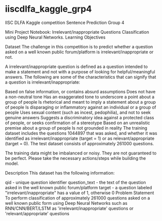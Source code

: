 # iiscdlfa_kaggle_grp4
IISC DLFA Kaggle competition Sentence Prediction Group 4

Mini Project Notebook: Irrelevant/inappropriate Questions Classification using Deep Neural Networks.
Learning Objectives

Dataset
The challenge in this competition is to predict whether a question asked on a well known public forum/platform is irrelevant/inappropriate or not.

A irrelevant/inappropriate question is defined as a question intended to make a statement and not with a purpose of looking for helpful/meaningful answers. The following are some of the characteristics that can signify that a question is irrelevant/inappropriate:

Based on false information, or contains absurd assumptions
Does not have a non-neutral tone
Has an exaggerated tone to underscore a point about a group of people
Is rhetorical and meant to imply a statement about a group of people
Is disparaging or inflammatory against an individual or a group of people
Uses sexual content (such as incest, pedophilia), and not to seek genuine answers
Suggests a discriminatory idea against a protected class of people, or seeks confirmation of a stereotype
Based on an unrealistic premise about a group of people
Is not grounded in reality
The training dataset includes the questions 1044897 that was asked, and whether it was identified as irrelevant/inappropriate (target = 1) or as relevant/appropriate (target = 0). The test dataset consists of approximately 261000 questions.

The training data might be imbalanced or noisy. They are not guaranteed to be perfect. Please take the necessary actions/steps while building the model.

Description
This dataset has the following information:

qid - unique question identifier
question_text - the text of the question asked in the well known public forum/platform
target - a question labeled "irrelevant/inappropriate" has a value of 1, otherwise 0
Problem Statement
To perform classification of approximately 261000 questions asked on a well known public form using Deep Neural Networks such as RNN/CNN/BERT/LSTM as 'irrelevant/inappropriate' questions or 'relevant/appropriate' questions


